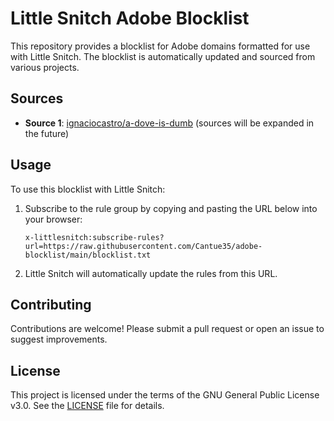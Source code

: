 # Little Snitch Adobe Blocklist

This repository provides a blocklist for Adobe domains formatted for use with Little Snitch. The blocklist is automatically updated and sourced from various projects.

## Sources

- **Source 1**: [ignaciocastro/a-dove-is-dumb](https://github.com/ignaciocastro/a-dove-is-dumb)
(sources will be expanded in the future)

## Usage

To use this blocklist with Little Snitch:

1. Subscribe to the rule group by copying and pasting the URL below into your browser:

   ```
   x-littlesnitch:subscribe-rules?url=https://raw.githubusercontent.com/Cantue35/adobe-blocklist/main/blocklist.txt
   ```

2. Little Snitch will automatically update the rules from this URL.

## Contributing

Contributions are welcome! Please submit a pull request or open an issue to suggest improvements.

## License

This project is licensed under the terms of the GNU General Public License v3.0. See the [LICENSE](LICENSE) file for details.
